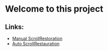 # Welcome to this project

## Links:

* [Manual ScrollRestoration](https://remix-scroll-restoration.vercel.app/?scrollRestoration=manual)
* [Auto ScrollRestauration](https://remix-scroll-restoration.vercel.app/?scrollRestoration=auto)
